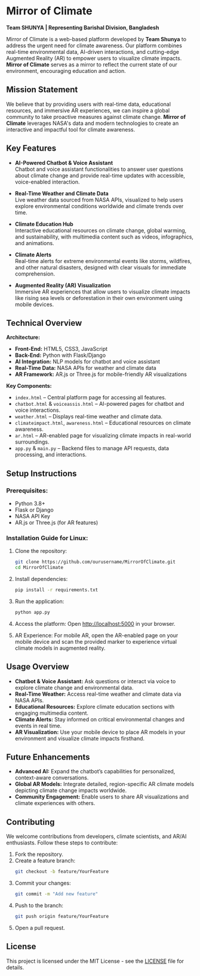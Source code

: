 # Mirror of Climate

**Team SHUNYA | Representing Barishal Division, Bangladesh**

Mirror of Climate is a web-based platform developed by **Team Shunya** to address the urgent need for climate awareness. Our platform combines real-time environmental data, AI-driven interactions, and cutting-edge Augmented Reality (AR) to empower users to visualize climate impacts. **Mirror of Climate** serves as a mirror to reflect the current state of our environment, encouraging education and action.

## Mission Statement
We believe that by providing users with real-time data, educational resources, and immersive AR experiences, we can inspire a global community to take proactive measures against climate change. **Mirror of Climate** leverages NASA's data and modern technologies to create an interactive and impactful tool for climate awareness.

## Key Features
- **AI-Powered Chatbot & Voice Assistant**  
  Chatbot and voice assistant functionalities to answer user questions about climate change and provide real-time updates with accessible, voice-enabled interaction.
  
- **Real-Time Weather and Climate Data**  
  Live weather data sourced from NASA APIs, visualized to help users explore environmental conditions worldwide and climate trends over time.
  
- **Climate Education Hub**  
  Interactive educational resources on climate change, global warming, and sustainability, with multimedia content such as videos, infographics, and animations.
  
- **Climate Alerts**  
  Real-time alerts for extreme environmental events like storms, wildfires, and other natural disasters, designed with clear visuals for immediate comprehension.
  
- **Augmented Reality (AR) Visualization**  
  Immersive AR experiences that allow users to visualize climate impacts like rising sea levels or deforestation in their own environment using mobile devices.

## Technical Overview

**Architecture:**  
- **Front-End:** HTML5, CSS3, JavaScript  
- **Back-End:** Python with Flask/Django  
- **AI Integration:** NLP models for chatbot and voice assistant  
- **Real-Time Data:** NASA APIs for weather and climate data  
- **AR Framework:** AR.js or Three.js for mobile-friendly AR visualizations  

**Key Components:**
- `index.html` – Central platform page for accessing all features.
- `chatbot.html` & `voiceassis.html` – AI-powered pages for chatbot and voice interactions.
- `weather.html` – Displays real-time weather and climate data.
- `climateimpact.html`, `awareness.html` – Educational resources on climate awareness.
- `ar.html` – AR-enabled page for visualizing climate impacts in real-world surroundings.
- `app.py` & `main.py` – Backend files to manage API requests, data processing, and interactions.

## Setup Instructions

### Prerequisites:
- Python 3.8+
- Flask or Django
- NASA API Key
- AR.js or Three.js (for AR features)

### Installation Guide for Linux:

1. Clone the repository:
    ```bash
    git clone https://github.com/ourusername/MirrorOfClimate.git
    cd MirrorOfClimate
    ```
2. Install dependencies:
    ```bash
    pip install -r requirements.txt
    ```
3. Run the application:
    ```bash
    python app.py
    ```
4. Access the platform:
    Open [http://localhost:5000](http://localhost:5000) in your browser.
    
5. AR Experience:
    For mobile AR, open the AR-enabled page on your mobile device and scan the provided marker to experience virtual climate models in augmented reality.

## Usage Overview

- **Chatbot & Voice Assistant:** Ask questions or interact via voice to explore climate change and environmental data.
- **Real-Time Weather:** Access real-time weather and climate data via NASA APIs.
- **Educational Resources:** Explore climate education sections with engaging multimedia content.
- **Climate Alerts:** Stay informed on critical environmental changes and events in real time.
- **AR Visualization:** Use your mobile device to place AR models in your environment and visualize climate impacts firsthand.

## Future Enhancements
- **Advanced AI:** Expand the chatbot’s capabilities for personalized, context-aware conversations.
- **Global AR Models:** Integrate detailed, region-specific AR climate models depicting climate change impacts worldwide.
- **Community Engagement:** Enable users to share AR visualizations and climate experiences with others.

## Contributing
We welcome contributions from developers, climate scientists, and AR/AI enthusiasts. Follow these steps to contribute:
1. Fork the repository.
2. Create a feature branch:
    ```bash
    git checkout -b feature/YourFeature
    ```
3. Commit your changes:
    ```bash
    git commit -m "Add new feature"
    ```
4. Push to the branch:
    ```bash
    git push origin feature/YourFeature
    ```
5. Open a pull request.

## License
This project is licensed under the MIT License - see the [LICENSE](LICENSE) file for details.
